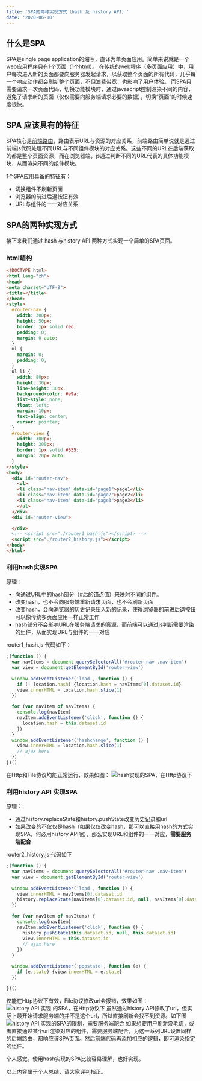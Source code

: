 ```yaml
---
title: 'SPA的两种实现方式（hash 及 history API）'
date: '2020-06-10'
---
```


## 什么是SPA
SPA是single page application的缩写，直译为单页面应用。简单来说就是一个web应用程序只有1个页面（1个html）。
在传统的web程序（多页面应用）中，用户每次进入新的页面都要向服务器发起请求，以获取整个页面的所有代码，几乎每一个响应动作都会刷新整个页面，不但浪费带宽，也影响了用户体验。
而SPA只需要请求一次页面代码，切换功能模块时，通过javascript控制渲染不同的内容，避免了请求新的页面（仅仅需要向服务端请求必要的数据），切换“页面”的时候速度很快。
## SPA 应该具有的特征
SPA核心是[前端路由](https://blog.csdn.net/u014168594/article/details/79181828?ops_request_misc=%257B%2522request%255Fid%2522%253A%2522159178266419724811865160%2522%252C%2522scm%2522%253A%252220140713.130102334..%2522%257D&request_id=159178266419724811865160&biz_id=0&utm_medium=distribute.pc_search_result.none-task-blog-2~all~top_click~default-1-AB%AF%E8%B7%AF%E7%94%B1)，路由表示URL与资源的对应关系，前端路由简单说就是通过前端js代码处理不同URL与不同组件模块的对应关系。这些不同的URL在后端获取的都是整个页面资源，而在浏览器端，js通过判断不同的URL代表的具体功能模块，从而渲染不同的组件模块。

1个SPA应用具备的特征有：
- 切换组件不刷新页面
- 浏览器的前进后退按钮有效
- URL与组件的一一对应关系

## SPA的两种实现方式
接下来我们通过 hash 与history API 两种方式实现一个简单的SPA页面。
### html结构
```html
<!DOCTYPE html>
<html lang="zh">
<head>
<meta charset="UTF-8">
<title></title>
</head>
<style>
  #router-nav {
    width: 300px;
    height: 50px;
    border: 1px solid red;
    padding: 0;
    margin: 0 auto;
  }
  ul {
    margin: 0;
    padding: 0;
  }
  ul li {
    width: 80px;
    height: 30px;
    line-height: 30px;
    background-color: #e9a;
    list-style: none;
    float: left;
    margin: 10px;
    text-align: center;
    cursor: pointer;
  }
  #router-view {
    width: 300px;
    height: 300px;
    border: 1px solid #555;
    margin: 20px auto;
  }
</style>
<body>
  <div id="router-nav">
    <ul>
    <li class="nav-item" data-id="page1">page1</li>
    <li class="nav-item" data-id="page2">page2</li>
    <li class="nav-item" data-id="page3">page3</li>
    </ul>
  </div>
  <div id="router-view">

  </div>
  <!-- <script src="./router1_hash.js"></script> -->
  <script src="./router2_history.js"></script>
</body>
</html>
```
### 利用hash实现SPA
原理：
- 向通过URL中的hash部分（#后的锚点值）来映射不同的组件。
- 改变hash，也不会向服务端重新请求页面，也不会刷新页面
- 改变hash，会向浏览器的历史记录压入新的记录，使得浏览器的前进后退按钮可以像传统多页面应用一样正常工作
- hash部分不会影响URL在服务端请求的资源，而前端可以通过js判断需要渲染的组件，从而实现URL与组件的一一对应

router1_hash.js 代码如下：
```javascript
;(function () {
  var navItems = document.querySelectorAll('#router-nav .nav-item')
  var view = document.getElementById('router-view')
  
  window.addEventListener('load', function () {
    if (! location.hash) {location.hash = navItems[0].dataset.id}
    view.innerHTML = location.hash.slice(1)
  })

  for (var navItem of navItems) {
    console.log(navItem)
    navItem.addEventListener('click', function () {
      location.hash = this.dataset.id
    })
  }
  window.addEventListener('hashchange', function () {
    view.innerHTML = location.hash.slice(1)
    // ajax here
  })
})()
```
在Http和File协议均能正常运行，效果如图：
![hash实现的SPA，在Http协议下](https://img-blog.csdnimg.cn/20200610221146903.gif#pic_center)
### 利用history API 实现SPA
原理：
- 通过history.replaceState和history.pushState改变历史记录和url
- 如果改变的不仅仅是hash（如果仅仅改变hash，那可以直接用hash的方式实现SPA，何必用history API呢），那么实现URL和组件的一一对应，**需要服务端配合**

router2_history.js 代码如下
```javascript
;(function () {
  var navItems = document.querySelectorAll('#router-nav .nav-item')
  var view = document.getElementById('router-view')
  
  window.addEventListener('load', function () {
    view.innerHTML = navItems[0].dataset.id
    history.replaceState(navItems[0].dataset.id, null, navItems[0].dataset.id)
  })

  for (var navItem of navItems) {
    console.log(navItem)
    navItem.addEventListener('click', function () {
      history.pushState(this.dataset.id, null, this.dataset.id)
      view.innerHTML = this.dataset.id
      // ajax here
    })
  }

  window.addEventListener('popstate', function (e) {
    if (e.state) {view.innerHTML = e.state}
  })

})()
```
仅能在Http协议下有效，File协议修改url会报错，效果如图：
![history API 实现 的SPA，在Http协议下](https://img-blog.csdnimg.cn/202006102216192.gif#pic_center)
虽然通过history API修改了url，但实际上最开始请求服务端的并不是这个url，所以直接刷新会找不到资源。如下图
![history API 实现的SPA的限制，需要服务端配合](https://img-blog.csdnimg.cn/20200610221914217.gif#pic_center)
如果想要用户刷新没毛病，或者直接通过某个url渲染对应的组件，需要服务端配合，为这一系列URL设置同样的后端路由，都响应该SPA页面。然后前端代码再添加相应的逻辑，即可渲染指定的组件。

个人感觉。使用hash实现的SPA比较容易理解，也好实现。

以上内容属于个人总结，请大家评判指正。
